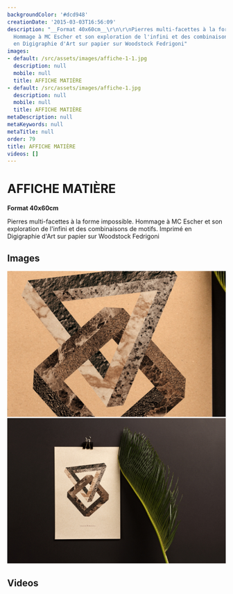 ```yaml
---
backgroundColor: '#dcd948'
creationDate: '2015-03-03T16:56:09'
description: "__Format 40x60cm__\r\n\r\nPierres multi-facettes à la forme impossible.
  Hommage à MC Escher et son exploration de l'infini et des combinaisons de motifs.\r\nImprimé
  en Digigraphie d'Art sur papier sur Woodstock Fedrigoni"
images:
- default: /src/assets/images/affiche-1-1.jpg
  description: null
  mobile: null
  title: AFFICHE MATIÈRE
- default: /src/assets/images/affiche-1.jpg
  description: null
  mobile: null
  title: AFFICHE MATIÈRE
metaDescription: null
metaKeywords: null
metaTitle: null
order: 79
title: AFFICHE MATIÈRE
videos: []
---
```


# AFFICHE MATIÈRE

__Format 40x60cm__

Pierres multi-facettes à la forme impossible. Hommage à MC Escher et son exploration de l'infini et des combinaisons de motifs.
Imprimé en Digigraphie d'Art sur papier sur Woodstock Fedrigoni

## Images

![AFFICHE MATIÈRE](/src/assets/images/affiche-1-1.jpg)
![AFFICHE MATIÈRE](/src/assets/images/affiche-1.jpg)

## Videos
